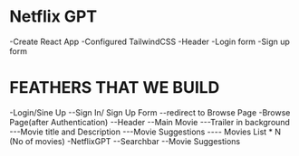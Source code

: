 # Netflix GPT

-Create React App
-Configured TailwindCSS
-Header
-Login form
-Sign up form

# FEATHERS THAT WE BUILD

-Login/Sine Up
--Sign In/ Sign Up Form
--redirect to Browse Page
-Browse Page(after Authentication)
--Header
--Main Movie
---Trailer in background
---Movie title and Description
---Movie Suggestions
---- Movies List \* N (No of movies)
-NetflixGPT
--Searchbar
--Movie Suggestions
